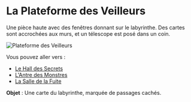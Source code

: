 # La Plateforme des Veilleurs

Une pièce haute avec des fenêtres donnant sur le labyrinthe. Des cartes sont accrochées aux murs, et un télescope est posé dans un coin.

![Plateforme des Veilleurs](images/plateforme_veilleurs.png)

Vous pouvez aller vers :
- [Le Hall des Secrets](salle2.md)
- [L'Antre des Monstres](salle3.md)
- [La Salle de la Fuite](salle5.md)

**Objet** : Une carte du labyrinthe, marquée de passages cachés.

